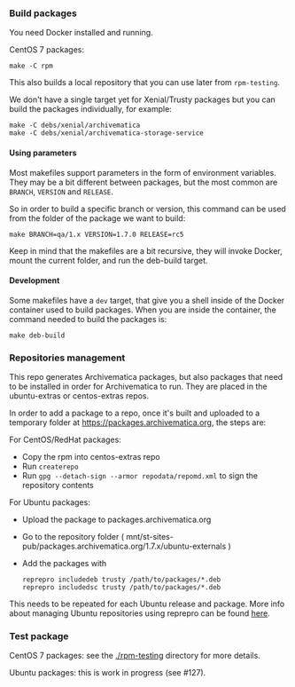 ### Build packages

You need Docker installed and running.

CentOS 7 packages:

    make -C rpm

This also builds a local repository that you can use later from `rpm-testing`.

We don't have a single target yet for Xenial/Trusty packages but you can build
the packages individually, for example:

    make -C debs/xenial/archivematica
    make -C debs/xenial/archivematica-storage-service

#### Using parameters

Most makefiles support parameters in the form of environment variables. They
may be a bit different between packages, but the most common are `BRANCH`,
`VERSION` and `RELEASE`.

So in order to build a specific branch or version, this command can be used from
the folder of the package we want to build:

    make BRANCH=qa/1.x VERSION=1.7.0 RELEASE=rc5

Keep in mind that the makefiles are a bit recursive, they will invoke Docker,
mount the current folder, and run the deb-build target.

#### Development

Some makefiles have a `dev` target, that give you a shell inside of the Docker
container used to build packages. When you are inside the container, the command
needed to build the packages is:

    make deb-build

### Repositories management

This repo generates Archivematica packages, but also packages that need to be
installed in order for Archivematica to run. They are placed in the
ubuntu-extras or centos-extras repos.

In order to add a package to a repo, once it's built and uploaded to a temporary
folder at https://packages.archivematica.org, the steps are:

For CentOS/RedHat packages:

  - Copy the rpm into centos-extras repo
  - Run `createrepo`
  - Run `gpg --detach-sign --armor repodata/repomd.xml` to sign the
repository contents

For Ubuntu packages:

  - Upload the package to packages.archivematica.org
  - Go to the repository folder
( mnt/st-sites-pub/packages.archivematica.org/1.7.x/ubuntu-externals )
  - Add the packages with

        reprepro includedeb trusty /path/to/packages/*.deb
        reprepro includedsc trusty /path/to/packages/*.deb

This needs to be repeated for each Ubuntu release and package. More info about
managing Ubuntu repositories using reprepro can be found
[here](https://wiki.archivematica.org/Release_Process#Build_deb.2Frpm_packages).


### Test package

CentOS 7 packages: see the [./rpm-testing](rpm-testing) directory for more
details.

Ubuntu packages: this is work in progress (see #127).

